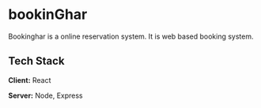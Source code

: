 # bookinGhar

Bookinghar is a online reservation system. It is web based booking system.

## Tech Stack

**Client:** React

**Server:** Node, Express
